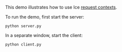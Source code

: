 This demo illustrates how to use Ice [request contexts][1].

To run the demo, first start the server:

```
python server.py
```

In a separate window, start the client:

```
python client.py
```

[1]: https://doc.zeroc.com/ice/3.7/client-side-features/request-contexts
